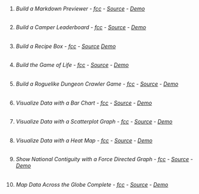 
1. ###### Build a Markdown Previewer - [fcc](https://www.freecodecamp.org/challenges/build-a-markdown-previewer) - [Source](01-markdown-viewer/) - [Demo](https://codepen.io/TdMichael/pen/xgPGjd)
1. ###### Build a Camper Leaderboard - [fcc](https://www.freecodecamp.org/challenges/build-a-camper-leaderboard) - [Source](02-camper-leaderboard/) - [Demo](https://codepen.io/TdMichael/pen/vepwpK)
1. ###### Build a Recipe Box - [fcc](https://www.freecodecamp.org/challenges/build-a-recipe-box) - [Source](03-recipe-box/) [Demo](https://codepen.io/TdMichael/pen/jGKVJm)
1. ###### Build the Game of Life - [fcc](https://www.freecodecamp.org/challenges/build-the-game-of-life) - [Source](04-game-of-life/) - [Demo](https://codepen.io/TdMichael/pen/xXpeBQ)
1. ###### Build a Roguelike Dungeon Crawler Game - [fcc](https://www.freecodecamp.org/challenges/build-a-roguelike-dungeon-crawler-game) - [Source](05-dungeon-crawler-game/) - [Demo](https://codepen.io/TdMichael/pen/zEpQBy)
1. ###### Visualize Data with a Bar Chart - [fcc](https://www.freecodecamp.org/challenges/visualize-data-with-a-bar-chart) - [Source](06-bar-chart/) - [Demo](https://codepen.io/TdMichael/pen/GMyKdM)
1. ###### Visualize Data with a Scatterplot Graph - [fcc](https://www.freecodecamp.org/challenges/visualize-data-with-a-scatterplot-graph) - [Source](07-scatterplot-graph/) - [Demo](https://codepen.io/TdMichael/pen/wrpvBQ)
1. ###### Visualize Data with a Heat Map - [fcc](https://www.freecodecamp.org/challenges/visualize-data-with-a-heat-map) - [Source](08-heat-map/) - [Demo](https://codepen.io/TdMichael/pen/QqaWNR)
1. ###### Show National Contiguity with a Force Directed Graph - [fcc](https://www.freecodecamp.org/challenges/show-national-contiguity-with-a-force-directed-graph) - [Source](09-force-directed-graph/) - [Demo](https://codepen.io/TdMichael/pen/eGyYgJ)
1. ###### Map Data Across the Globe Complete - [fcc](https://www.freecodecamp.org/challenges/map-data-across-the-globe) - [Source](10-globe-data-map/) - [Demo](https://codepen.io/TdMichael/pen/BwJaJE)
